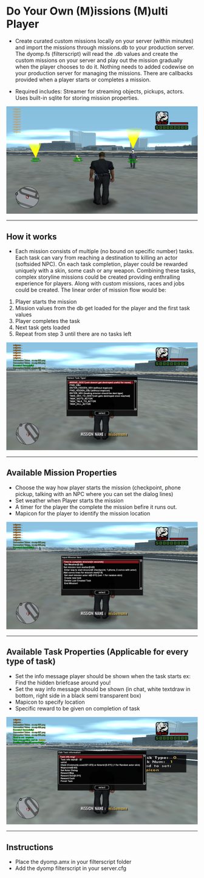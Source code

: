#  Do Your Own (M)issions (M)ulti Player

- Create curated custom missions locally on your server (within minutes) and import the missions through missions.db to your production server. The dyomp.fs (filterscript)  will read the .db values and create the custom missions on your server and play out the mission gradually when the player chooses to do it. Nothing needs to added codewise on your production server for managing the missions. There are callbacks provided when a player starts or completes a mission. 

- Required includes: Streamer for streaming objects, pickups, actors. Uses built-in sqlite for storing mission properties.

![missions](main.png)



------------


## How it works

- Each mission consists of multiple (no bound on specific number) tasks. Each task can vary from reaching a destination to killing an actor (softsided NPC). On each task completion, player could be rewarded uniquely with a skin, some cash or any weapon. Combining these tasks, complex storyline missions could be created providing enthralling experience for players. Along with custom missions, races and jobs could be created. 
The linear order of mission flow would be:
1. Player starts the mission
2. Mission values from the db get loaded for the player and the first task values
3. Player completes the task
4. Next task gets loaded 
5. Repeat from step 3 until there are no tasks left

![tasks](tasktypes.png)


------------

## Available Mission Properties 

- Choose the way how player starts the mission (checkpoint, phone pickup, talking with an NPC where you can set the dialog lines)
- Set weather when Player starts the mission
- A timer for the player the complete the mission befire it runs out.
- Mapicon for the player to identify the mission location

![Mission_props](missionprops.png)


------------

## Available Task Properties (Applicable for every type of task)

- Set the info message player should be shown when the task starts ex: Find the hidden briefcase around you!
- Set the way info message should be shown (in chat, white textdraw in bottom, right side in a black semi transparent box)
- Mapicon to specify location 
- Specific reward to be given on completion of task

![Task_props](taskprops.png)


------------

## Instructions

- Place the dyomp.amx in your filterscript folder
- Add the dyomp filterscript in your server.cfg





